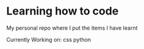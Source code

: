# Learning how to code

My personal repo where I put the items I have learnt

Currently Working on:
css
python
